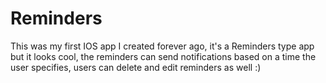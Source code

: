 # Reminders
This was my first IOS app I created forever ago, it's a Reminders type app but it looks cool, the reminders can send notifications based on a time the user specifies, users can delete and edit reminders as well :)
